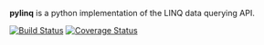 **pylinq** is a python implementation of the LINQ data querying API.

[![Build Status](https://travis-ci.org/dlshriver/pylinq.svg?branch=master)](https://travis-ci.org/dlshriver/pylinq)
[![Coverage Status](https://coveralls.io/repos/github/dlshriver/pylinq/badge.svg?branch=master)](https://coveralls.io/github/dlshriver/pylinq?branch=master)
